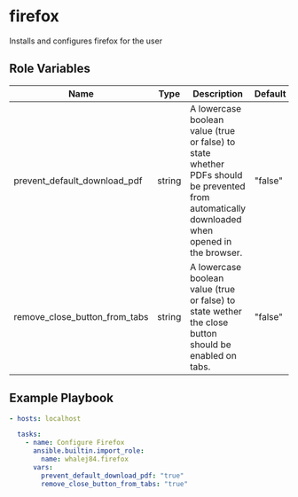 firefox
=========

Installs and configures firefox for the user

Role Variables
--------------

| Name | Type | Description | Default |
| ---- | ---- | ----------- | ------- |
| prevent\_default\_download\_pdf | string | A lowercase boolean value (true or false) to state whether PDFs should be prevented from automatically downloaded when opened in the browser. | "false" |
| remove\_close\_button\_from\_tabs | string | A lowercase boolean value (true or false) to state wether the close button should be enabled on tabs. | "false" |

Example Playbook
----------------

```yaml
- hosts: localhost

  tasks:
    - name: Configure Firefox
      ansible.builtin.import_role:
        name: whalej84.firefox
      vars:
        prevent_default_download_pdf: "true"
        remove_close_button_from_tabs: "true"
```
